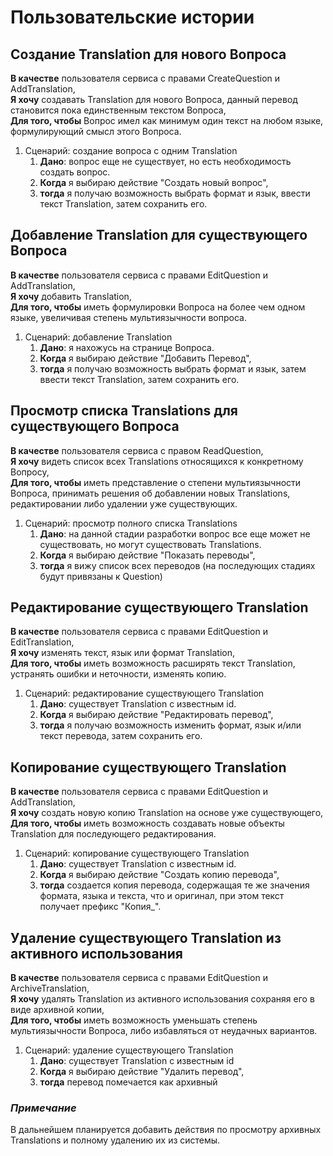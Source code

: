 # Пользовательские истории

## Создание Translation для нового Вопроса
__В качестве__ пользователя сервиса с правами CreateQuestion и AddTranslation,  
__Я хочу__ создавать Translation для нового Вопроса, данный перевод становится пока единственным текстом Вопроса,  
__Для того, чтобы__ Вопрос имел как минимум один текст на любом языке, формулирующий смысл этого Вопроса.  

1. Сценарий: создание вопроса с одним Translation
   1. __Дано__: вопрос еще не существует, но есть необходимость создать вопрос.
   2. __Когда__ я выбираю действие "Создать новый вопрос",
   3. __тогда__ я получаю возможность выбрать формат и язык, ввести текст Translation, затем сохранить его.

## Добавление Translation для существующего Вопроса
__В качестве__ пользователя сервиса с правами EditQuestion и AddTranslation,  
__Я хочу__ добавить Translation,  
__Для того, чтобы__ иметь формулировки Вопроса на более чем одном языке, увеличивая степень мультиязычности вопроса. 

1. Сценарий: добавление Translation
   1. __Дано__: я нахожусь на странице Вопроса.
   2. __Когда__ я выбираю действие "Добавить Перевод",
   3. __тогда__ я получаю возможность выбрать формат и язык, затем ввести текст Translation, затем сохранить его.

## Просмотр списка Translations для существующего Вопроса
__В качестве__ пользователя сервиса с правом ReadQuestion,  
__Я хочу__ видеть список всех Translations относящихся к конкретному Вопросу,  
__Для того, чтобы__ иметь представление о степени мультиязычности Вопроса, принимать решения об добавлении новых
Translations, редактировании либо удалении уже существующих.

1. Сценарий: просмотр полного списка Translations
   1. __Дано__: на данной стадии разработки вопрос все еще может не существовать, но могут существовать Translations.
   2. __Когда__ я выбираю действие "Показать переводы",
   3. __тогда__ я вижу список всех переводов (на последующих стадиях будут привязаны к Question)

## Редактирование существующего Translation
__В качестве__ пользователя сервиса с правами EditQuestion и EditTranslation,  
__Я хочу__ изменять текст, язык или формат Translation,  
__Для того, чтобы__ иметь возможность расширять текст Translation, устранять ошибки и неточности, изменять копию.

1. Сценарий: редактирование существующего Translation
   1. __Дано__: существует Translation с известным id.
   2. __Когда__ я выбираю действие "Редактировать перевод",
   3. __тогда__ я получаю возможность изменить формат, язык и/или текст перевода, затем сохранить его.

## Копирование существующего Translation
__В качестве__ пользователя сервиса с правами EditQuestion и AddTranslation,  
__Я хочу__ создать новую копию Translation на основе уже существующего,  
__Для того, чтобы__ иметь возможность создавать новые объекты Translation для последующего редактирования.

1. Сценарий: копирование существующего Translation
   1. __Дано__: существует Translation с известным id.
   2. __Когда__ я выбираю действие "Создать копию перевода",
   3. __тогда__ создается копия перевода, содержащая те же значения формата, языка и текста, что и оригинал, при этом текст получает префикс "Копия_".

## Удаление существующего Translation из активного использования
__В качестве__ пользователя сервиса с правами EditQuestion и ArchiveTranslation,  
__Я хочу__ удалять Translation из активного использования сохраняя его в виде архивной копии,  
__Для того, чтобы__ иметь возможность уменьшать степень мультиязычности Вопроса, либо избавляться от неудачных вариантов.

1. Сценарий: удаление существующего Translation
   1. __Дано__: существует Translation с известным id
   2. __Когда__ я выбираю действие "Удалить перевод",
   3. __тогда__ перевод помечается как архивный

### _Примечание_
В дальнейшем планируется добавить действия по просмотру архивных Translations и полному удалению их из системы.